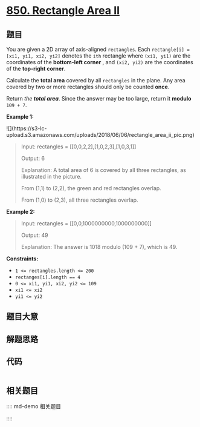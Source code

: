 # [850. Rectangle Area II](https://leetcode.com/problems/rectangle-area-ii/)

## 题目

You are given a 2D array of axis-aligned `rectangles`. Each `rectangle[i] =
[xi1, yi1, xi2, yi2]` denotes the `ith` rectangle where `(xi1, yi1)` are the
coordinates of the **bottom-left corner** , and `(xi2, yi2)` are the
coordinates of the **top-right corner**.

Calculate the **total area** covered by all `rectangles` in the plane. Any
area covered by two or more rectangles should only be counted **once**.

Return _the **total area**_. Since the answer may be too large, return it
**modulo** `109 + 7`.



**Example 1:**

![](https://s3-lc-
upload.s3.amazonaws.com/uploads/2018/06/06/rectangle_area_ii_pic.png)

> Input: rectangles = [[0,0,2,2],[1,0,2,3],[1,0,3,1]]
> 
> Output: 6
> 
> Explanation: A total area of 6 is covered by all three rectangles, as illustrated in the picture.
> 
> From (1,1) to (2,2), the green and red rectangles overlap.
> 
> From (1,0) to (2,3), all three rectangles overlap.

**Example 2:**

> Input: rectangles = [[0,0,1000000000,1000000000]]
> 
> Output: 49
> 
> Explanation: The answer is 1018 modulo (109 + 7), which is 49.

**Constraints:**

  * `1 <= rectangles.length <= 200`
  * `rectanges[i].length == 4`
  * `0 <= xi1, yi1, xi2, yi2 <= 109`
  * `xi1 <= xi2`
  * `yi1 <= yi2`


## 题目大意

## 解题思路

## 代码

```javascript

```

## 相关题目

:::: md-demo 相关题目

::::

